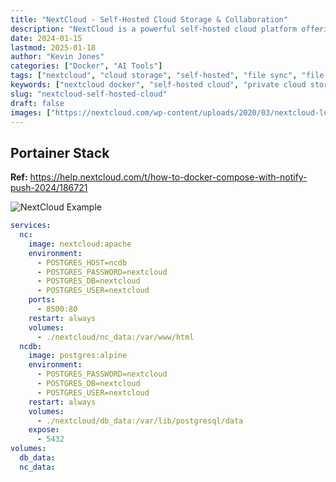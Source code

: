 ```yaml
---
title: "NextCloud - Self-Hosted Cloud Storage & Collaboration"
description: "NextCloud is a powerful self-hosted cloud platform offering file storage, sync, sharing, calendar, contacts, and office suite. Full-featured alternative to Google Drive and Dropbox with complete data ownership."
date: 2024-01-15
lastmod: 2025-01-18
author: "Kevin Jones"
categories: ["Docker", "AI Tools"]
tags: ["nextcloud", "cloud storage", "self-hosted", "file sync", "file sharing", "productivity", "collaboration", "office suite", "calendar", "contacts", "tasks", "docker-compose", "privacy", "data ownership"]
keywords: ["nextcloud docker", "self-hosted cloud", "private cloud storage", "nextcloud compose", "dropbox alternative"]
slug: "nextcloud-self-hosted-cloud"
draft: false
images: ["https://nextcloud.com/wp-content/uploads/2020/03/nextcloud-logo.png"]
---
```


## Portainer Stack

**Ref:** <https://help.nextcloud.com/t/how-to-docker-compose-with-notify-push-2024/186721>

![NextCloud Example](../images/nextcloud_example.png)

```yaml
services:
  nc:
    image: nextcloud:apache
    environment:
      - POSTGRES_HOST=ncdb
      - POSTGRES_PASSWORD=nextcloud
      - POSTGRES_DB=nextcloud
      - POSTGRES_USER=nextcloud
    ports:
      - 8500:80
    restart: always
    volumes:
      - ./nextcloud/nc_data:/var/www/html
  ncdb:
    image: postgres:alpine
    environment:
      - POSTGRES_PASSWORD=nextcloud
      - POSTGRES_DB=nextcloud
      - POSTGRES_USER=nextcloud
    restart: always
    volumes:
      - ./nextcloud/db_data:/var/lib/postgresql/data
    expose:
      - 5432
volumes:
  db_data:
  nc_data:
```